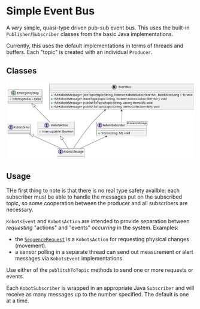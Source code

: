 # Simple Event Bus

A _very_ simple, quasi-type driven pub-sub event bus. This uses the built-in `Publisher`/`Subscriber` classes from the basic Java implementations.

Currently, this uses the default implementations in terms of threads and buffers. Each "topic" is created with an individual `Producer`.

## Classes

![](EventBus.png)

## Usage

THe first thing to note is that there is no real type safety availble: each subscriber must be able to handle the messages put on the subscribed topic, so some cooperation between the producer and all subscribers are necessary.

`KobotsEvent` and `KobotsAction` are intended to provide separation between _requesting_ "actions" and "events" _occurring_ in the system. Examples:

- the [`SequenceRequest`](src/main/kotlin/crackers/kobots/execution/Messages.kt) is a `KobotsAction` for requesting physical changes (movement).
- a sensor polling in a separate thread can send out measurement or alert messages via `KobotsEvent` implementations

Use either of the `publitshToTopic` methods to send one or more requests or events.

Each `KobotSubscriber` is wrapped in an appropriate Java `Subscriber` and will receive as many messages up to the number specified. The default is one at a time. 
